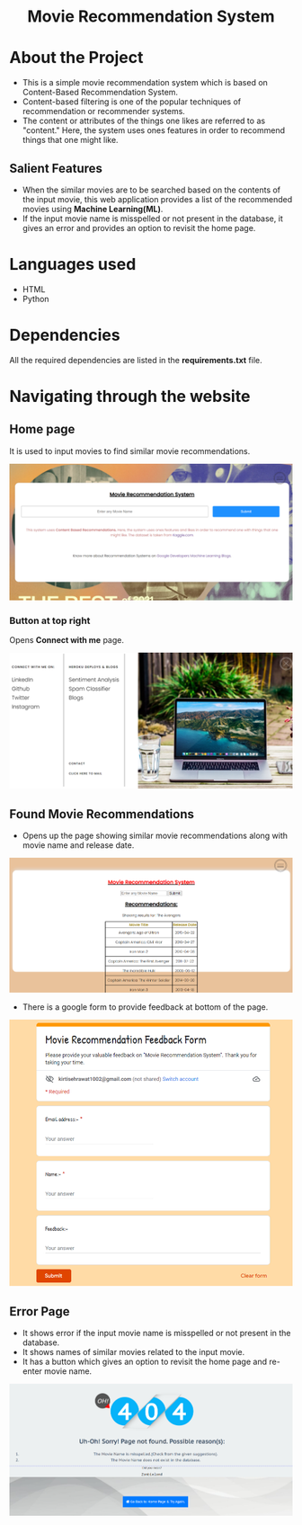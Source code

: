 # <h1 align="center">Movie Recommendation System</h1>  
# About the Project 
* This is a simple movie recommendation system which is based on Content-Based Recommendation System.
* Content-based filtering is one of the popular techniques of recommendation or recommender systems. 
* The content or attributes of the things one likes are referred to as "content." Here, the system uses ones features in order to recommend things that one might like.

## Salient Features
* When the similar movies are to be searched based on the contents of the input movie, this web application provides a list of the recommended movies using **Machine Learning(ML)**.
* If the input movie name is misspelled or not present in the database, it gives an error and provides an option to revisit the home page.

# Languages used
* HTML
* Python

# Dependencies
All the required dependencies are listed in the **requirements.txt** file.

# Navigating through the website
## Home page
It is used to input movies to find similar movie recommendations.

![](/images/home.PNG)

### Button at top right
Opens **Connect with me** page.

![](/images/side1.PNG)

## Found Movie Recommendations
* Opens up the page showing similar movie recommendations along with movie name and release date.

![](/images/positive.PNG)

* There is a google form to provide feedback at bottom of the page.

![](/images/form.PNG)
 
## Error Page
* It shows error if the input movie name is misspelled or not present in the database.
* It shows names of similar movies related to the input movie.
* It has a button which gives an option to revisit the home page and re-enter movie name.

![](/images/negative.PNG)
